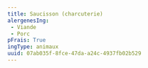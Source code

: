 ```yaml
---
title: Saucisson (charcuterie)
alergenesIng:
 - Viande
 - Porc
pFrais: True
ingType: animaux
uuid: 07ab035f-8fce-47da-a24c-4937fb02b529
---
```


